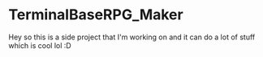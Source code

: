 # TerminalBaseRPG_Maker

Hey so this is a side project that I'm working on and it can do a lot of stuff which is cool lol :D